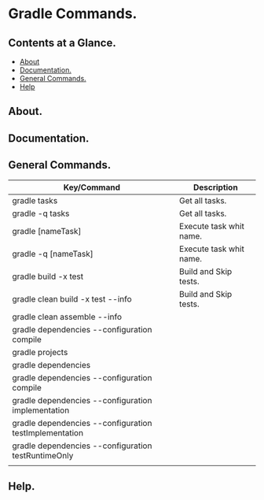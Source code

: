 # Gradle Commands.





## Contents at a Glance.
* [About](#about)
* [Documentation.](#documentation)
* [General Commands.](#general-commands)
* [Help](#help)





## About.





## Documentation.





## General Commands.

| Key/Command                                                                 | Description                                                                     |
| --------------------------------------------------------------------------- | ------------------------------------------------------------------------------- |
| gradle tasks                                                                | Get all tasks.                                                                  |
| gradle -q tasks                                                             | Get all tasks.                                                                  |
| gradle [nameTask]                                                           | Execute task whit name.                                                         |
| gradle -q [nameTask]                                                        | Execute task whit name.                                                         |
| gradle build -x test                                                        | Build and Skip tests.                                                           |
| gradle clean build -x test --info                                           | Build and Skip tests.                                                           |
| gradle clean assemble --info                                                |                                                                                 |
| gradle dependencies --configuration compile                                 |                                                                                 |
| gradle projects                                                             |                                                                                 |
| gradle dependencies                                                         |                                                                                 |
| gradle dependencies --configuration compile                                 |                                                                                 |
| gradle dependencies --configuration implementation                          |                                                                                 |
| gradle dependencies --configuration testImplementation                      |                                                                                 |
| gradle dependencies --configuration testRuntimeOnly                         |                                                                                 |
|                                                                             |                                                                                 |





## Help.
